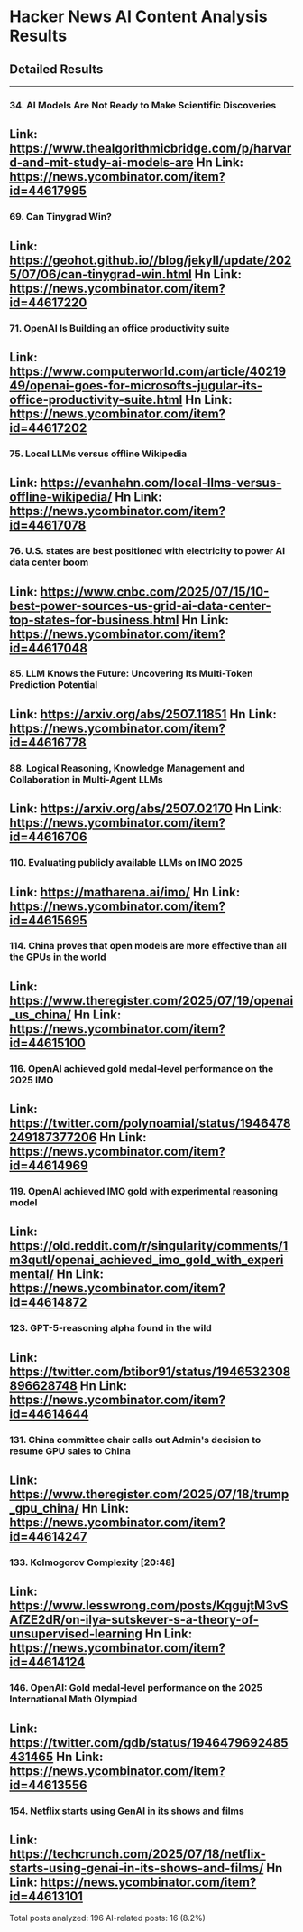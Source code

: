 # Hacker News AI Content Analysis Results

## Detailed Results

------
### 34. AI Models Are Not Ready to Make Scientific Discoveries
Link: https://www.thealgorithmicbridge.com/p/harvard-and-mit-study-ai-models-are
Hn Link: https://news.ycombinator.com/item?id=44617995
------
### 69. Can Tinygrad Win?
Link: https://geohot.github.io//blog/jekyll/update/2025/07/06/can-tinygrad-win.html
Hn Link: https://news.ycombinator.com/item?id=44617220
------
### 71. OpenAI Is Building an office productivity suite
Link: https://www.computerworld.com/article/4021949/openai-goes-for-microsofts-jugular-its-office-productivity-suite.html
Hn Link: https://news.ycombinator.com/item?id=44617202
------
### 75. Local LLMs versus offline Wikipedia
Link: https://evanhahn.com/local-llms-versus-offline-wikipedia/
Hn Link: https://news.ycombinator.com/item?id=44617078
------
### 76. U.S. states are best positioned with electricity to power AI data center boom
Link: https://www.cnbc.com/2025/07/15/10-best-power-sources-us-grid-ai-data-center-top-states-for-business.html
Hn Link: https://news.ycombinator.com/item?id=44617048
------
### 85. LLM Knows the Future: Uncovering Its Multi-Token Prediction Potential
Link: https://arxiv.org/abs/2507.11851
Hn Link: https://news.ycombinator.com/item?id=44616778
------
### 88. Logical Reasoning, Knowledge Management and Collaboration in Multi-Agent LLMs
Link: https://arxiv.org/abs/2507.02170
Hn Link: https://news.ycombinator.com/item?id=44616706
------
### 110. Evaluating publicly available LLMs on IMO 2025
Link: https://matharena.ai/imo/
Hn Link: https://news.ycombinator.com/item?id=44615695
------
### 114. China proves that open models are more effective than all the GPUs in the world
Link: https://www.theregister.com/2025/07/19/openai_us_china/
Hn Link: https://news.ycombinator.com/item?id=44615100
------
### 116. OpenAI achieved gold medal-level performance on the 2025 IMO
Link: https://twitter.com/polynoamial/status/1946478249187377206
Hn Link: https://news.ycombinator.com/item?id=44614969
------
### 119. OpenAI achieved IMO gold with experimental reasoning model
Link: https://old.reddit.com/r/singularity/comments/1m3qutl/openai_achieved_imo_gold_with_experimental/
Hn Link: https://news.ycombinator.com/item?id=44614872
------
### 123. GPT-5-reasoning alpha found in the wild
Link: https://twitter.com/btibor91/status/1946532308896628748
Hn Link: https://news.ycombinator.com/item?id=44614644
------
### 131. China committee chair calls out Admin's decision to resume GPU sales to China
Link: https://www.theregister.com/2025/07/18/trump_gpu_china/
Hn Link: https://news.ycombinator.com/item?id=44614247
------
### 133. Kolmogorov Complexity [20:48]
Link: https://www.lesswrong.com/posts/KqgujtM3vSAfZE2dR/on-ilya-sutskever-s-a-theory-of-unsupervised-learning
Hn Link: https://news.ycombinator.com/item?id=44614124
------
### 146. OpenAI: Gold medal-level performance on the 2025 International Math Olympiad
Link: https://twitter.com/gdb/status/1946479692485431465
Hn Link: https://news.ycombinator.com/item?id=44613556
------
### 154. Netflix starts using GenAI in its shows and films
Link: https://techcrunch.com/2025/07/18/netflix-starts-using-genai-in-its-shows-and-films/
Hn Link: https://news.ycombinator.com/item?id=44613101
------
Total posts analyzed: 196
AI-related posts: 16 (8.2%)

